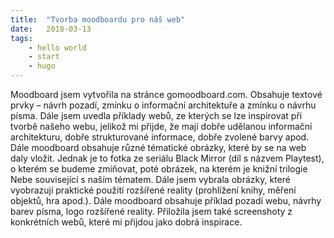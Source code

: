 ```yaml
---
title:  "Tvorba moodboardu pro náš web"
date:   2018-03-13
tags: 
    - hello world
    - start
    - hugo
---
```

Moodboard jsem vytvořila na stránce gomoodboard.com. Obsahuje textové prvky – návrh pozadí, zmínku o informační architektuře a zmínku o návrhu písma. Dále jsem uvedla příklady webů, ze kterých se lze inspirovat při tvorbě našeho webu, jelikož mi přijde, že mají dobře udělanou informační architekturu, dobře strukturované informace, dobře zvolené barvy apod. Dále moodboard obsahuje různé tématické obrázky, které by se na web daly vložit. Jednak je to fotka ze seriálu Black Mirror (díl s názvem Playtest), o kterém se budeme zmiňovat, poté obrázek, na kterém je knižní trilogie Nebe související s naším tématem. Dále jsem vybrala obrázky, které vyobrazují praktické použití rozšířené reality (prohlížení knihy, měření objektů, hra apod.). Dále moodboard obsahuje příklad pozadí webu, návrhy barev písma, logo rozšířené reality. Přiložila jsem také screenshoty z konkrétních webů, které mi přijdou jako dobrá inspirace.